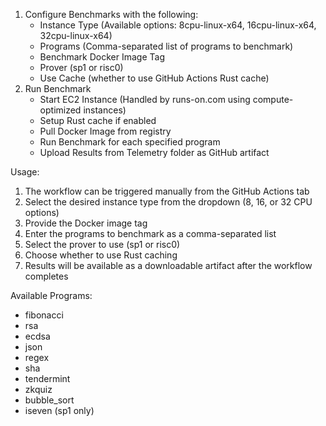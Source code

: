 1. Configure Benchmarks with the following:
   - Instance Type (Available options: 8cpu-linux-x64, 16cpu-linux-x64, 32cpu-linux-x64)
   - Programs (Comma-separated list of programs to benchmark)
   - Benchmark Docker Image Tag
   - Prover (sp1 or risc0)
   - Use Cache (whether to use GitHub Actions Rust cache)
2. Run Benchmark
   - Start EC2 Instance (Handled by runs-on.com using compute-optimized instances)
   - Setup Rust cache if enabled
   - Pull Docker Image from registry
   - Run Benchmark for each specified program
   - Upload Results from Telemetry folder as GitHub artifact

Usage:
1. The workflow can be triggered manually from the GitHub Actions tab
2. Select the desired instance type from the dropdown (8, 16, or 32 CPU options)
3. Provide the Docker image tag
4. Enter the programs to benchmark as a comma-separated list
5. Select the prover to use (sp1 or risc0)
6. Choose whether to use Rust caching
7. Results will be available as a downloadable artifact after the workflow completes

Available Programs:
- fibonacci
- rsa
- ecdsa
- json
- regex
- sha
- tendermint
- zkquiz
- bubble_sort
- iseven (sp1 only)
